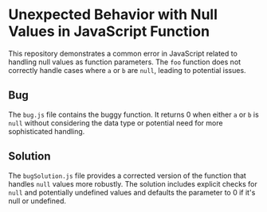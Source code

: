 # Unexpected Behavior with Null Values in JavaScript Function

This repository demonstrates a common error in JavaScript related to handling null values as function parameters.  The `foo` function does not correctly handle cases where `a` or `b` are `null`, leading to potential issues.

## Bug

The `bug.js` file contains the buggy function.  It returns 0 when either `a` or `b` is `null` without considering the data type or potential need for more sophisticated handling. 

## Solution

The `bugSolution.js` file provides a corrected version of the function that handles `null` values more robustly.  The solution includes explicit checks for `null` and potentially undefined values and defaults the parameter to 0 if it's null or undefined.